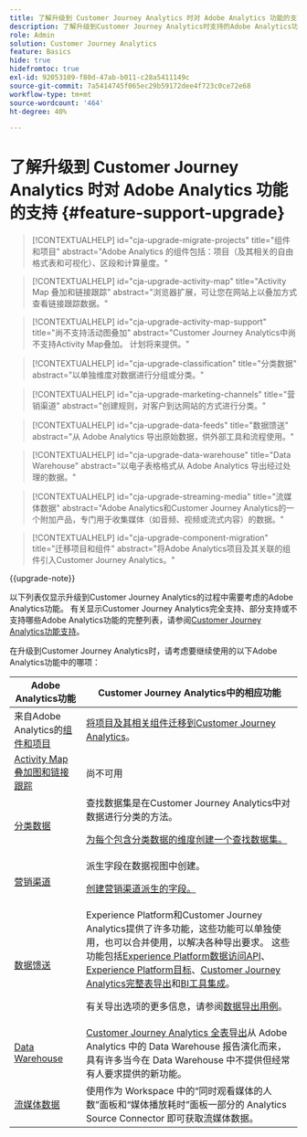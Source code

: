 ```yaml
---
title: 了解升级到 Customer Journey Analytics 时对 Adobe Analytics 功能的支持
description: 了解升级到Customer Journey Analytics时支持的Adobe Analytics功能
role: Admin
solution: Customer Journey Analytics
feature: Basics
hide: true
hidefromtoc: true
exl-id: 92053109-f80d-47ab-b011-c28a5411149c
source-git-commit: 7a5414745f065ec29b59172dee4f723c0ce72e68
workflow-type: tm+mt
source-wordcount: '464'
ht-degree: 40%

---
```


# 了解升级到 Customer Journey Analytics 时对 Adobe Analytics 功能的支持 {#feature-support-upgrade}

<!-- markdownlint-disable MD034 -->

>[!CONTEXTUALHELP]
>id="cja-upgrade-migrate-projects"
>title="组件和项目"
>abstract="Adobe Analytics 的组件包括：项目（及其相关的自由格式表和可视化）、区段和计算量度。"

<!-- markdownlint-enable MD034 -->

<!-- markdownlint-disable MD034 -->

>[!CONTEXTUALHELP]
>id="cja-upgrade-activity-map"
>title="Activity Map 叠加和链接跟踪"
>abstract="浏览器扩展，可让您在网站上以叠加方式查看链接跟踪数据。"

<!-- markdownlint-enable MD034 -->

<!-- markdownlint-disable MD034 -->

>[!CONTEXTUALHELP]
>id="cja-upgrade-activity-map-support"
>title="尚不支持活动图叠加"
>abstract="Customer Journey Analytics中尚不支持Activity Map叠加。 计划将来提供。"

<!-- markdownlint-enable MD034 -->

<!-- markdownlint-disable MD034 -->

>[!CONTEXTUALHELP]
>id="cja-upgrade-classification"
>title="分类数据"
>abstract="以单独维度对数据进行分组或分类。"

<!-- markdownlint-enable MD034 -->

<!-- markdownlint-disable MD034 -->

>[!CONTEXTUALHELP]
>id="cja-upgrade-marketing-channels"
>title="营销渠道"
>abstract="创建规则，对客户到达网站的方式进行分类。"

<!-- markdownlint-enable MD034 -->

<!-- markdownlint-disable MD034 -->

>[!CONTEXTUALHELP]
>id="cja-upgrade-data-feeds"
>title="数据馈送"
>abstract="从 Adobe Analytics 导出原始数据，供外部工具和流程使用。"

<!-- markdownlint-enable MD034 -->

<!-- markdownlint-disable MD034 -->

>[!CONTEXTUALHELP]
>id="cja-upgrade-data-warehouse"
>title="Data Warehouse"
>abstract="以电子表格格式从 Adobe Analytics 导出经过处理的数据。"

<!-- markdownlint-enable MD034 -->

<!-- markdownlint-disable MD034 -->

>[!CONTEXTUALHELP]
>id="cja-upgrade-streaming-media"
>title="流媒体数据"
>abstract="Adobe Analytics和Customer Journey Analytics的一个附加产品，专门用于收集媒体（如音频、视频或流式内容）的数据。"

<!-- markdownlint-enable MD034 -->

<!-- markdownlint-disable MD034 -->

>[!CONTEXTUALHELP]
>id="cja-upgrade-component-migration"
>title="迁移项目和组件"
>abstract="将Adobe Analytics项目及其关联的组件引入Customer Journey Analytics。"

<!-- markdownlint-enable MD034 -->

{{upgrade-note}}

以下列表仅显示升级到Customer Journey Analytics的过程中需要考虑的Adobe Analytics功能。 有关显示Customer Journey Analytics完全支持、部分支持或不支持哪些Adobe Analytics功能的完整列表，请参阅[Customer Journey Analytics功能支持](/help/getting-started/aa-vs-cja/cja-aa.md)。

在升级到Customer Journey Analytics时，请考虑要继续使用的以下Adobe Analytics功能中的哪项：

| Adobe Analytics功能 | Customer Journey Analytics中的相应功能 |
|---------|----------|
| 来自Adobe Analytics的[组件和项目](https://experienceleague.adobe.com/en/docs/analytics/analyze/analysis-workspace/build-workspace-project/freeform-overview) | [将项目及其相关组件迁移到Customer Journey Analytics](https://experienceleague.adobe.com/en/docs/analytics/admin/admin-tools/component-migration/prepare-component-migration)。 |
| [Activity Map叠加图和链接跟踪](https://experienceleague.adobe.com/en/docs/analytics/analyze/activity-map/overview) | 尚不可用 |
| [分类数据](https://experienceleague.adobe.com/en/docs/analytics/components/classifications/c-classifications) | 查找数据集是在Customer Journey Analytics中对数据进行分类的方法。<p>[为每个包含分类数据的维度创建一个查找数据集。](/help/getting-started/cja-upgrade/cja-upgrade-dataset-lookup.md)</p> |
| [营销渠道](https://experienceleague.adobe.com/en/docs/analytics/components/marketing-channels/c-getting-started-mchannel) | 派生字段在数据视图中创建。 <p>[创建营销渠道派生的字段。](/help/getting-started/cja-upgrade/cja-upgrade-marketing-channel.md)</p> |
| [数据馈送](https://experienceleague.adobe.com/en/docs/analytics/export/analytics-data-feed/data-feed-overview) | Experience Platform和Customer Journey Analytics提供了许多功能，这些功能可以单独使用，也可以合并使用，以解决各种导出要求。 这些功能包括[Experience Platform数据访问API](https://experienceleague.adobe.com/docs/experience-platform/data-access/api.html)、[Experience Platform目标](https://experienceleague.adobe.com/docs/experience-platform/destinations/ui/activate/export-datasets.html)、[Customer Journey Analytics完整表导出](/help/analysis-workspace/export/export-cloud.md)和[BI工具集成](/help/data-views/bi-extension.md)。<p>有关导出选项的更多信息，请参阅[数据导出用例](/help/use-cases/data-export/overview.md)。</p> |
| [Data Warehouse](https://experienceleague.adobe.com/en/docs/analytics/export/data-warehouse/data-warehouse) | [Customer Journey Analytics 全表导出](/help/analysis-workspace/export/export-cloud.md)从 Adobe Analytics 中的 Data Warehouse 报告演化而来，具有许多当今在 Data Warehouse 中不提供但经常有人要求提供的新功能。 |
| [流媒体数据](https://experienceleague.adobe.com/zh-hans/docs/media-analytics/using/media-overview) | 使用作为 Workspace 中的“同时观看媒体的人数”面板和“媒体播放耗时”面板一部分的 Analytics Source Connector 即可获取流媒体数据。 |
